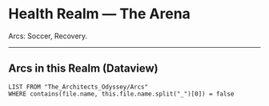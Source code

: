 # Health Realm — The Arena
Arcs: Soccer, Recovery.


---
## Arcs in this Realm (Dataview)
```dataview
LIST FROM "The_Architects_Odyssey/Arcs"
WHERE contains(file.name, this.file.name.split("_")[0]) = false
```
